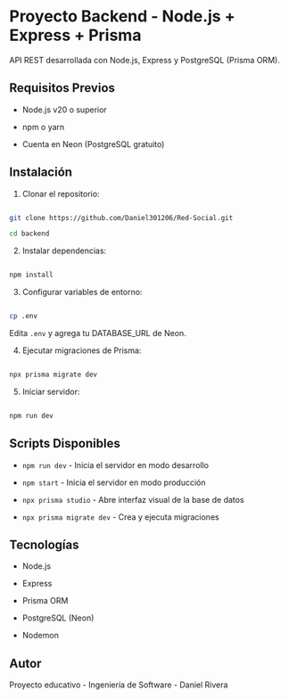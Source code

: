 # Proyecto Backend - Node.js + Express + Prisma

API REST desarrollada con Node.js, Express y PostgreSQL (Prisma ORM).

## Requisitos Previos

- Node.js v20 o superior

- npm o yarn

- Cuenta en Neon (PostgreSQL gratuito)

## Instalación

1. Clonar el repositorio:

```bash

git clone https://github.com/Daniel301206/Red-Social.git

cd backend

```

2. Instalar dependencias:

```bash

npm install

```

3. Configurar variables de entorno:

```bash

cp .env

```

Edita `.env` y agrega tu DATABASE_URL de Neon.

4. Ejecutar migraciones de Prisma:

```bash

npx prisma migrate dev

```

5. Iniciar servidor:

```bash

npm run dev

```

## Scripts Disponibles

- `npm run dev` - Inicia el servidor en modo desarrollo

- `npm start` - Inicia el servidor en modo producción

- `npx prisma studio` - Abre interfaz visual de la base de datos

- `npx prisma migrate dev` - Crea y ejecuta migraciones

## Tecnologías

- Node.js

- Express

- Prisma ORM

- PostgreSQL (Neon)

- Nodemon

## Autor

Proyecto educativo - Ingeniería de Software - Daniel Rivera